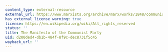 ```yaml
---
content_type: external-resource
external_url: https://www.marxists.org/archive/marx/works/1848/communist-manifesto/index.htm
has_external_license_warning: true
license: https://en.wikipedia.org/wiki/All_rights_reserved
status: ''
title: The Manifesto of the Communist Party
uid: d200ded4-db1b-484f-8f9c-dec8731f5c45
wayback_url: ''
---
```

